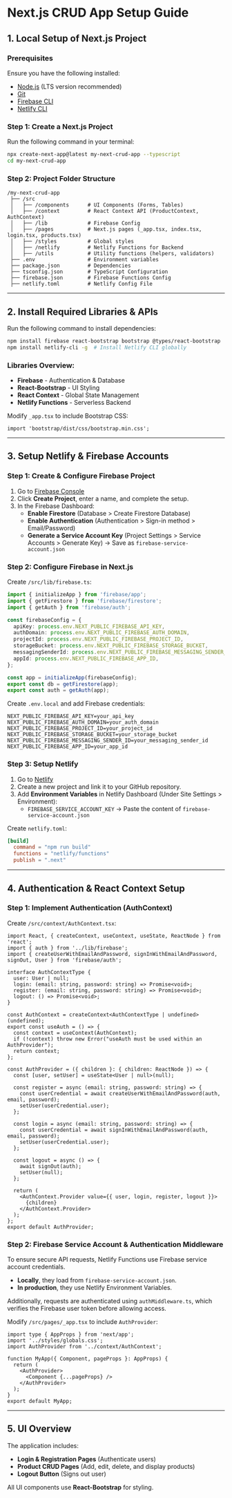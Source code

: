 # Next.js CRUD App Setup Guide

## 1. Local Setup of Next.js Project

### Prerequisites

Ensure you have the following installed:

- [Node.js](https://nodejs.org/) (LTS version recommended)
- [Git](https://git-scm.com/)
- [Firebase CLI](https://firebase.google.com/docs/cli)
- [Netlify CLI](https://docs.netlify.com/cli/get-started/)

### Step 1: Create a Next.js Project

Run the following command in your terminal:

```sh
npx create-next-app@latest my-next-crud-app --typescript
cd my-next-crud-app
```

### Step 2: Project Folder Structure

```plaintext
/my-next-crud-app
 ├── /src
 │   ├── /components      # UI Components (Forms, Tables)
 │   ├── /context         # React Context API (ProductContext, AuthContext)
 │   ├── /lib             # Firebase Config
 │   ├── /pages           # Next.js pages (_app.tsx, index.tsx, login.tsx, products.tsx)
 │   ├── /styles          # Global styles
 │   ├── /netlify         # Netlify Functions for Backend
 │   ├── /utils           # Utility functions (helpers, validators)
 ├── .env                 # Environment variables
 ├── package.json         # Dependencies
 ├── tsconfig.json        # TypeScript Configuration
 ├── firebase.json        # Firebase Functions Config
 ├── netlify.toml         # Netlify Config File
```

---

## 2. Install Required Libraries & APIs

Run the following command to install dependencies:

```sh
npm install firebase react-bootstrap bootstrap @types/react-bootstrap
npm install netlify-cli -g  # Install Netlify CLI globally
```

### Libraries Overview:

- **Firebase** - Authentication & Database
- **React-Bootstrap** - UI Styling
- **React Context** - Global State Management
- **Netlify Functions** - Serverless Backend

Modify `_app.tsx` to include Bootstrap CSS:

```tsx
import 'bootstrap/dist/css/bootstrap.min.css';
```

---

## 3. Setup Netlify & Firebase Accounts

### Step 1: Create & Configure Firebase Project

1. Go to [Firebase Console](https://console.firebase.google.com/)
2. Click **Create Project**, enter a name, and complete the setup.
3. In the Firebase Dashboard:
   - **Enable Firestore** (Database > Create Firestore Database)
   - **Enable Authentication** (Authentication > Sign-in method > Email/Password)
   - **Generate a Service Account Key** (Project Settings > Service Accounts > Generate Key) → Save as `firebase-service-account.json`

### Step 2: Configure Firebase in Next.js

Create `/src/lib/firebase.ts`:

```ts
import { initializeApp } from 'firebase/app';
import { getFirestore } from 'firebase/firestore';
import { getAuth } from 'firebase/auth';

const firebaseConfig = {
  apiKey: process.env.NEXT_PUBLIC_FIREBASE_API_KEY,
  authDomain: process.env.NEXT_PUBLIC_FIREBASE_AUTH_DOMAIN,
  projectId: process.env.NEXT_PUBLIC_FIREBASE_PROJECT_ID,
  storageBucket: process.env.NEXT_PUBLIC_FIREBASE_STORAGE_BUCKET,
  messagingSenderId: process.env.NEXT_PUBLIC_FIREBASE_MESSAGING_SENDER_ID,
  appId: process.env.NEXT_PUBLIC_FIREBASE_APP_ID,
};

const app = initializeApp(firebaseConfig);
export const db = getFirestore(app);
export const auth = getAuth(app);
```

Create `.env.local` and add Firebase credentials:

```plaintext
NEXT_PUBLIC_FIREBASE_API_KEY=your_api_key
NEXT_PUBLIC_FIREBASE_AUTH_DOMAIN=your_auth_domain
NEXT_PUBLIC_FIREBASE_PROJECT_ID=your_project_id
NEXT_PUBLIC_FIREBASE_STORAGE_BUCKET=your_storage_bucket
NEXT_PUBLIC_FIREBASE_MESSAGING_SENDER_ID=your_messaging_sender_id
NEXT_PUBLIC_FIREBASE_APP_ID=your_app_id
```

### Step 3: Setup Netlify

1. Go to [Netlify](https://app.netlify.com/)
2. Create a new project and link it to your GitHub repository.
3. Add **Environment Variables** in Netlify Dashboard (Under Site Settings > Environment):
   - `FIREBASE_SERVICE_ACCOUNT_KEY` → Paste the content of `firebase-service-account.json`

Create `netlify.toml`:

```toml
[build]
  command = "npm run build"
  functions = "netlify/functions"
  publish = ".next"
```

---

## 4. Authentication & React Context Setup

### Step 1: Implement Authentication (AuthContext)

Create `/src/context/AuthContext.tsx`:

```tsx
import React, { createContext, useContext, useState, ReactNode } from 'react';
import { auth } from '../lib/firebase';
import { createUserWithEmailAndPassword, signInWithEmailAndPassword, signOut, User } from 'firebase/auth';

interface AuthContextType {
  user: User | null;
  login: (email: string, password: string) => Promise<void>;
  register: (email: string, password: string) => Promise<void>;
  logout: () => Promise<void>;
}

const AuthContext = createContext<AuthContextType | undefined>(undefined);
export const useAuth = () => {
  const context = useContext(AuthContext);
  if (!context) throw new Error("useAuth must be used within an AuthProvider");
  return context;
};

const AuthProvider = ({ children }: { children: ReactNode }) => {
  const [user, setUser] = useState<User | null>(null);

  const register = async (email: string, password: string) => {
    const userCredential = await createUserWithEmailAndPassword(auth, email, password);
    setUser(userCredential.user);
  };

  const login = async (email: string, password: string) => {
    const userCredential = await signInWithEmailAndPassword(auth, email, password);
    setUser(userCredential.user);
  };

  const logout = async () => {
    await signOut(auth);
    setUser(null);
  };

  return (
    <AuthContext.Provider value={{ user, login, register, logout }}>
      {children}
    </AuthContext.Provider>
  );
};
export default AuthProvider;
```

### Step 2: Firebase Service Account & Authentication Middleware

To ensure secure API requests, Netlify Functions use Firebase service account credentials.
- **Locally**, they load from `firebase-service-account.json`.
- **In production**, they use Netlify Environment Variables.

Additionally, requests are authenticated using `authMiddleware.ts`, which verifies the Firebase user token before allowing access.

Modify `/src/pages/_app.tsx` to include `AuthProvider`:

```tsx
import type { AppProps } from 'next/app';
import '../styles/globals.css';
import AuthProvider from '../context/AuthContext';

function MyApp({ Component, pageProps }: AppProps) {
  return (
    <AuthProvider>
      <Component {...pageProps} />
    </AuthProvider>
  );
}
export default MyApp;
```

---

## 5. UI Overview

The application includes:
- **Login & Registration Pages** (Authenticate users)
- **Product CRUD Pages** (Add, edit, delete, and display products)
- **Logout Button** (Signs out user)

All UI components use **React-Bootstrap** for styling.

